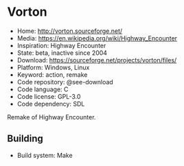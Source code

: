 # Vorton

- Home: http://vorton.sourceforge.net/
- Media: https://en.wikipedia.org/wiki/Highway_Encounter
- Inspiration: Highway Encounter
- State: beta, inactive since 2004
- Download: https://sourceforge.net/projects/vorton/files/
- Platform: Windows, Linux
- Keyword: action, remake
- Code repository: @see-download
- Code language: C
- Code license: GPL-3.0
- Code dependency: SDL

Remake of Highway Encounter.

## Building

- Build system: Make
